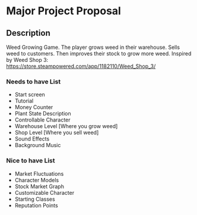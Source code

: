 # Major Project Proposal

## Description

Weed Growing Game. The player grows weed in their warehouse. Sells weed to customers. Then improves their stock to grow more weed. 
Inspired by Weed Shop 3: https://store.steampowered.com/app/1182110/Weed_Shop_3/

### Needs to have List

- Start screen
- Tutorial 
- Money Counter
- Plant State Description
- Controllable Character 
- Warehouse Level [Where you grow weed]
- Shop Level [Where you sell weed]
- Sound Effects
- Background Music

### Nice to have List

- Market Fluctuations
- Character Models
- Stock Market Graph
- Customizable Character
- Starting Classes
- Reputation Points
